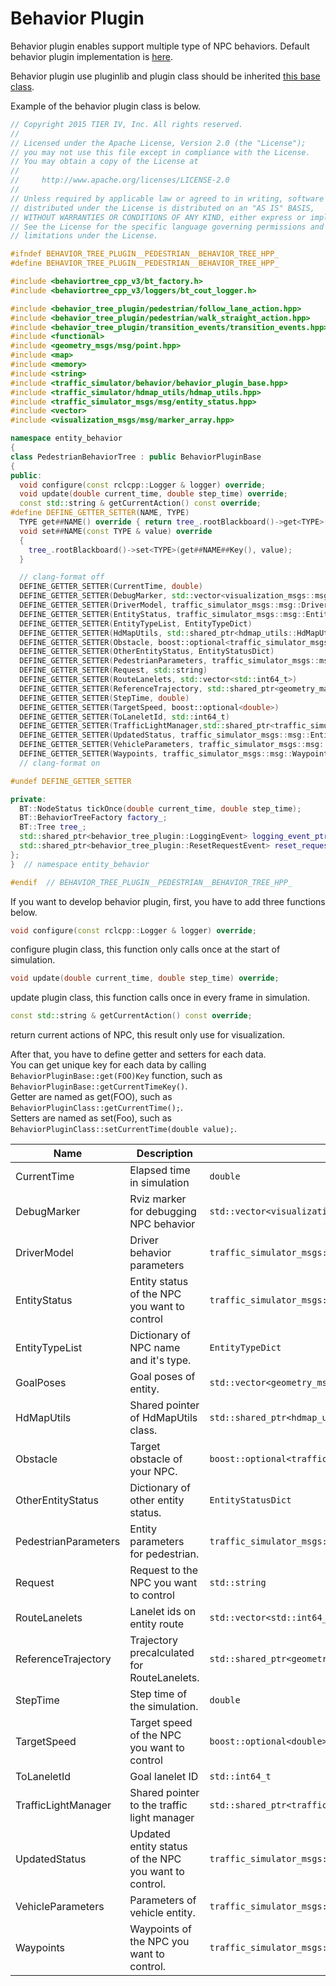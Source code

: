 # Behavior Plugin

Behavior plugin enables support multiple type of NPC behaviors.
Default behavior plugin implementation is [here](https://github.com/tier4/scenario_simulator_v2/tree/master/simulation/behavior_tree_plugin).

Behavior plugin use pluginlib and plugin class should be inherited [this base class](https://tier4.github.io/scenario_simulator_v2-docs/package/traffic_simulator/markdown/Classes/classentity__behavior_1_1BehaviorPluginBase/#typedef-entitytypedict).

Example of the behavior plugin class is below.

```C++
// Copyright 2015 TIER IV, Inc. All rights reserved.
//
// Licensed under the Apache License, Version 2.0 (the "License");
// you may not use this file except in compliance with the License.
// You may obtain a copy of the License at
//
//     http://www.apache.org/licenses/LICENSE-2.0
//
// Unless required by applicable law or agreed to in writing, software
// distributed under the License is distributed on an "AS IS" BASIS,
// WITHOUT WARRANTIES OR CONDITIONS OF ANY KIND, either express or implied.
// See the License for the specific language governing permissions and
// limitations under the License.

#ifndef BEHAVIOR_TREE_PLUGIN__PEDESTRIAN__BEHAVIOR_TREE_HPP_
#define BEHAVIOR_TREE_PLUGIN__PEDESTRIAN__BEHAVIOR_TREE_HPP_

#include <behaviortree_cpp_v3/bt_factory.h>
#include <behaviortree_cpp_v3/loggers/bt_cout_logger.h>

#include <behavior_tree_plugin/pedestrian/follow_lane_action.hpp>
#include <behavior_tree_plugin/pedestrian/walk_straight_action.hpp>
#include <behavior_tree_plugin/transition_events/transition_events.hpp>
#include <functional>
#include <geometry_msgs/msg/point.hpp>
#include <map>
#include <memory>
#include <string>
#include <traffic_simulator/behavior/behavior_plugin_base.hpp>
#include <traffic_simulator/hdmap_utils/hdmap_utils.hpp>
#include <traffic_simulator_msgs/msg/entity_status.hpp>
#include <vector>
#include <visualization_msgs/msg/marker_array.hpp>

namespace entity_behavior
{
class PedestrianBehaviorTree : public BehaviorPluginBase
{
public:
  void configure(const rclcpp::Logger & logger) override;
  void update(double current_time, double step_time) override;
  const std::string & getCurrentAction() const override;
#define DEFINE_GETTER_SETTER(NAME, TYPE)                                                    \
  TYPE get##NAME() override { return tree_.rootBlackboard()->get<TYPE>(get##NAME##Key()); } \
  void set##NAME(const TYPE & value) override                                               \
  {                                                                                         \
    tree_.rootBlackboard()->set<TYPE>(get##NAME##Key(), value);                             \
  }

  // clang-format off
  DEFINE_GETTER_SETTER(CurrentTime, double)
  DEFINE_GETTER_SETTER(DebugMarker, std::vector<visualization_msgs::msg::Marker>)
  DEFINE_GETTER_SETTER(DriverModel, traffic_simulator_msgs::msg::DriverModel)
  DEFINE_GETTER_SETTER(EntityStatus, traffic_simulator_msgs::msg::EntityStatus)
  DEFINE_GETTER_SETTER(EntityTypeList, EntityTypeDict)
  DEFINE_GETTER_SETTER(HdMapUtils, std::shared_ptr<hdmap_utils::HdMapUtils>)
  DEFINE_GETTER_SETTER(Obstacle, boost::optional<traffic_simulator_msgs::msg::Obstacle>)
  DEFINE_GETTER_SETTER(OtherEntityStatus, EntityStatusDict)
  DEFINE_GETTER_SETTER(PedestrianParameters, traffic_simulator_msgs::msg::PedestrianParameters)
  DEFINE_GETTER_SETTER(Request, std::string)
  DEFINE_GETTER_SETTER(RouteLanelets, std::vector<std::int64_t>)
  DEFINE_GETTER_SETTER(ReferenceTrajectory, std::shared_ptr<geometry_math::CatmullRomSpline>)
  DEFINE_GETTER_SETTER(StepTime, double)
  DEFINE_GETTER_SETTER(TargetSpeed, boost::optional<double>)
  DEFINE_GETTER_SETTER(ToLaneletId, std::int64_t)
  DEFINE_GETTER_SETTER(TrafficLightManager,std::shared_ptr<traffic_simulator::TrafficLightManager>)
  DEFINE_GETTER_SETTER(UpdatedStatus, traffic_simulator_msgs::msg::EntityStatus)
  DEFINE_GETTER_SETTER(VehicleParameters, traffic_simulator_msgs::msg::VehicleParameters)
  DEFINE_GETTER_SETTER(Waypoints, traffic_simulator_msgs::msg::WaypointsArray)
  // clang-format on

#undef DEFINE_GETTER_SETTER

private:
  BT::NodeStatus tickOnce(double current_time, double step_time);
  BT::BehaviorTreeFactory factory_;
  BT::Tree tree_;
  std::shared_ptr<behavior_tree_plugin::LoggingEvent> logging_event_ptr_;
  std::shared_ptr<behavior_tree_plugin::ResetRequestEvent> reset_request_event_ptr_;
};
}  // namespace entity_behavior

#endif  // BEHAVIOR_TREE_PLUGIN__PEDESTRIAN__BEHAVIOR_TREE_HPP_
```

If you want to develop behavior plugin, first, you have to add three functions below.

```C++
void configure(const rclcpp::Logger & logger) override;
```
configure plugin class, this function only calls once at the start of simulation.
```C++
void update(double current_time, double step_time) override;
```
update plugin class, this function calls once in every frame in simulation.
```C++
const std::string & getCurrentAction() const override;
```
return current actions of NPC, this result only use for visualization.

After that, you have to define getter and setters for each data.  
You can get unique key for each data by calling `BehaviorPluginBase::get(FOO)Key` function, such as `BehaviorPluginBase::getCurrentTimeKey()`.  
Getter are named as get(FOO), such as `BehaviorPluginClass::getCurrentTime();`.  
Setters are named as set(Foo), such as `BehaviorPluginClass::setCurrentTime(double value);`.

|         Name         |                      Description                      |                           Type                               |
| -------------------- | ----------------------------------------------------- | ------------------------------------------------------------ |
| CurrentTime          | Elapsed time in simulation                            | `double`                                                     |
| DebugMarker          | Rviz marker for debugging NPC behavior                | `std::vector<visualization_msgs::msg::Marker>`               |
| DriverModel          | Driver behavior parameters                            | `traffic_simulator_msgs::msg::DriverModel`                   |
| EntityStatus         | Entity status of the NPC you want to control          | `traffic_simulator_msgs::msg::EntityStatus`                  |
| EntityTypeList       | Dictionary of NPC name and it's type.                 | `EntityTypeDict`                                             |
| GoalPoses            | Goal poses of entity.                                 | `std::vector<geometry_msgs::msg::Pose>`                      |
| HdMapUtils           | Shared pointer of HdMapUtils class.                   | `std::shared_ptr<hdmap_utils::HdMapUtils>`                   |
| Obstacle             | Target obstacle of your NPC.                          | `boost::optional<traffic_simulator_msgs::msg::Obstacle>`     |
| OtherEntityStatus    | Dictionary of other entity status.                    | `EntityStatusDict`                                           |
| PedestrianParameters | Entity parameters for pedestrian.                     | `traffic_simulator_msgs::msg::PedestrianParameters`          |
| Request              | Request to the NPC you want to control                | `std::string`                                                |
| RouteLanelets        | Lanelet ids on entity route                           | `std::vector<std::int64_t>`                                  |
| ReferenceTrajectory  | Trajectory precalculated for RouteLanelets.           | `std::shared_ptr<geometry_math::CatmullRomSpline>` |
| StepTime             | Step time of the simulation.                          | `double`                                                     |
| TargetSpeed          | Target speed of the NPC you want to control           | `boost::optional<double>`                                    |
| ToLaneletId          | Goal lanelet ID                                       | `std::int64_t`                                               |
| TrafficLightManager  | Shared pointer to the traffic light manager           | `std::shared_ptr<traffic_simulator::TrafficLightManager>`    |
| UpdatedStatus        | Updated entity status of the NPC you want to control. | `traffic_simulator_msgs::msg::EntityStatus`                  |
| VehicleParameters    | Parameters of vehicle entity.                         | `traffic_simulator_msgs::msg::VehicleParameters`             |
| Waypoints            | Waypoints of the NPC you want to control.             | `traffic_simulator_msgs::msg::WaypointsArray`                |

